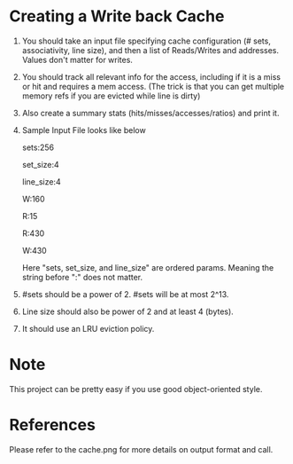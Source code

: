 # Creating a Write back Cache

1. You should take an input file specifying cache configuration (# sets, associativity, line size), and then a list of Reads/Writes and addresses. 
Values don't matter for writes. 

2. You should track all relevant info for the access, including if it is a miss or hit and requires a mem access. 
(The trick is that you can get multiple memory refs if you are evicted while line is dirty)

3. Also create a summary stats (hits/misses/accesses/ratios) and print it. 

4. Sample Input File looks like below

    sets:256

    set_size:4

    line_size:4

    W:160

    R:15

    R:430

    W:430 

    Here "sets, set_size, and line_size" are ordered params. Meaning the string before ":" does not matter.

5. #sets should be a power of 2. #sets will be at most 2^13.

6. Line size should also be power of 2 and at least 4 (bytes).

7. It should use an LRU eviction policy.


# Note
This project can be pretty easy if you use good object-oriented style.

# References
Please refer to the cache.png for more details on output format and call.
